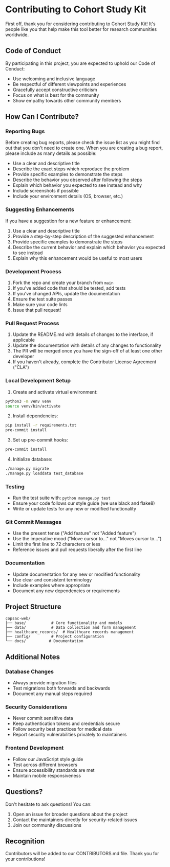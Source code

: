 # Contributing to Cohort Study Kit

First off, thank you for considering contributing to Cohort Study Kit! It's people like you that help make this tool better for research communities worldwide.

## Code of Conduct

By participating in this project, you are expected to uphold our Code of Conduct:

- Use welcoming and inclusive language
- Be respectful of different viewpoints and experiences
- Gracefully accept constructive criticism
- Focus on what is best for the community
- Show empathy towards other community members

## How Can I Contribute?

### Reporting Bugs

Before creating bug reports, please check the issue list as you might find out that you don't need to create one. When you are creating a bug report, please include as many details as possible:

* Use a clear and descriptive title
* Describe the exact steps which reproduce the problem
* Provide specific examples to demonstrate the steps
* Describe the behavior you observed after following the steps
* Explain which behavior you expected to see instead and why
* Include screenshots if possible
* Include your environment details (OS, browser, etc.)

### Suggesting Enhancements

If you have a suggestion for a new feature or enhancement:

1. Use a clear and descriptive title
2. Provide a step-by-step description of the suggested enhancement
3. Provide specific examples to demonstrate the steps
4. Describe the current behavior and explain which behavior you expected to see instead
5. Explain why this enhancement would be useful to most users

### Development Process

1. Fork the repo and create your branch from `main`
2. If you've added code that should be tested, add tests
3. If you've changed APIs, update the documentation
4. Ensure the test suite passes
5. Make sure your code lints
6. Issue that pull request!

### Pull Request Process

1. Update the README.md with details of changes to the interface, if applicable
2. Update the documentation with details of any changes to functionality
3. The PR will be merged once you have the sign-off of at least one other developer
4. If you haven't already, complete the Contributor License Agreement ("CLA")

### Local Development Setup

1. Create and activate virtual environment:
```bash
python3 -m venv venv
source venv/bin/activate
```

2. Install dependencies:
```bash
pip install -r requirements.txt
pre-commit install
```

3. Set up pre-commit hooks:
```bash
pre-commit install
```

4. Initialize database:
```bash
./manage.py migrate
./manage.py loaddata test_database
```

### Testing

- Run the test suite with: `python manage.py test`
- Ensure your code follows our style guide (we use black and flake8)
- Write or update tests for any new or modified functionality

### Git Commit Messages

* Use the present tense ("Add feature" not "Added feature")
* Use the imperative mood ("Move cursor to..." not "Moves cursor to...")
* Limit the first line to 72 characters or less
* Reference issues and pull requests liberally after the first line

### Documentation

- Update documentation for any new or modified functionality
- Use clear and consistent terminology
- Include examples where appropriate
- Document any new dependencies or requirements

## Project Structure

```
copsac-web/
├── base/           # Core functionality and models
├── data/           # Data collection and form management
├── healthcare_records/  # Healthcare records management
├── config/         # Project configuration
└── docs/          # Documentation
```

## Additional Notes

### Database Changes

- Always provide migration files
- Test migrations both forwards and backwards
- Document any manual steps required

### Security Considerations

- Never commit sensitive data
- Keep authentication tokens and credentials secure
- Follow security best practices for medical data
- Report security vulnerabilities privately to maintainers

### Frontend Development

- Follow our JavaScript style guide
- Test across different browsers
- Ensure accessibility standards are met
- Maintain mobile responsiveness

## Questions?

Don't hesitate to ask questions! You can:

1. Open an issue for broader questions about the project
2. Contact the maintainers directly for security-related issues
3. Join our community discussions

## Recognition

Contributors will be added to our CONTRIBUTORS.md file. Thank you for your contributions!
